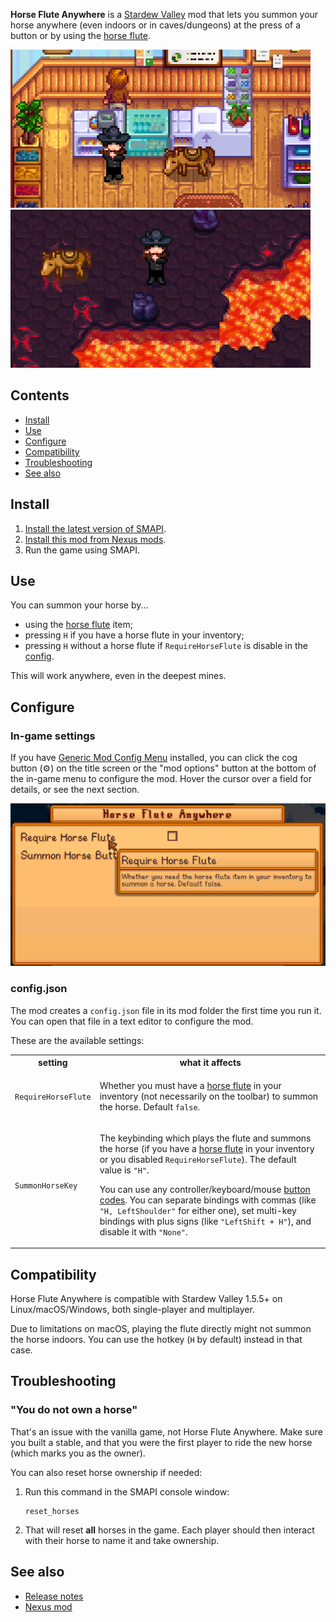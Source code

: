 ﻿**Horse Flute Anywhere** is a [Stardew Valley](http://stardewvalley.net/) mod that lets you summon
your horse anywhere (even indoors or in caves/dungeons) at the press of a button or by using the
[horse flute](https://stardewvalleywiki.com/Horse_Flute).

![](screenshots/indoors.png)  
![](screenshots/dungeon.png)

## Contents
* [Install](#install)
* [Use](#use)
* [Configure](#configure)
* [Compatibility](#compatibility)
* [Troubleshooting](#troubleshooting)
* [See also](#see-also)

## Install
1. [Install the latest version of SMAPI](https://smapi.io/).
2. [Install this mod from Nexus mods](https://www.nexusmods.com/stardewvalley/mods/7500).
3. Run the game using SMAPI.

## Use
You can summon your horse by...

* using the [horse flute](https://stardewvalleywiki.com/Horse_Flute) item;
* pressing `H` if you have a horse flute in your inventory;
* pressing `H` without a horse flute if `RequireHorseFlute` is disable in the [config](#configure).

This will work anywhere, even in the deepest mines.

## Configure
### In-game settings
If you have [Generic Mod Config Menu](https://www.nexusmods.com/stardewvalley/mods/5098) installed,
you can click the cog button (⚙) on the title screen or the "mod options" button at the bottom of
the in-game menu to configure the mod. Hover the cursor over a field for details, or see the next
section.

![](screenshots/generic-config-menu.png)

### config.json
The mod creates a `config.json` file in its mod folder the first time you run it. You can open that
file in a text editor to configure the mod.

These are the available settings:

<table>
<tr>
  <th>setting</th>
  <th>what it affects</th>
</tr>
<tr>
  <td><code>RequireHorseFlute</code></td>
  <td>

Whether you must have a [horse flute](https://stardewvalleywiki.com/Horse_Flute) in your inventory
(not necessarily on the toolbar) to summon the horse. Default `false`.

  </td>
</tr>
<tr>
  <td><code>SummonHorseKey</code></td>
  <td>

The keybinding which plays the flute and summons the horse (if you have a
[horse flute](https://stardewvalleywiki.com/Horse_Flute) in your inventory or you disabled
`RequireHorseFlute`). The default value is `"H"`.

You can use any controller/keyboard/mouse [button codes](https://stardewvalleywiki.com/Modding:Key_bindings).
You can separate bindings with commas (like `"H, LeftShoulder"` for either one), set multi-key
bindings with plus signs (like `"LeftShift + H"`), and disable it with `"None"`.

  </td>
</tr>
</table>

## Compatibility
Horse Flute Anywhere is compatible with Stardew Valley 1.5.5+ on Linux/macOS/Windows, both
single-player and multiplayer.

Due to limitations on macOS, playing the flute directly might not summon the horse indoors. You can
use the hotkey (`H` by default) instead in that case.

## Troubleshooting
### "You do not own a horse"
That's an issue with the vanilla game, not Horse Flute Anywhere. Make sure you built a stable, and
that you were the first player to ride the new horse (which marks you as the owner).

You can also reset horse ownership if needed:

1. Run this command in the SMAPI console window:
   ```
   reset_horses
   ```
2. That will reset **all** horses in the game. Each player should then interact with their horse to
   name it and take ownership.

## See also
* [Release notes](release-notes.md)
* [Nexus mod](https://www.nexusmods.com/stardewvalley/mods/7500)
